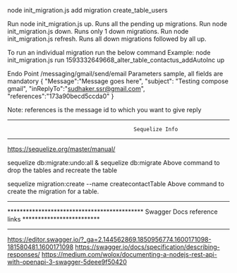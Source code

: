 
node init_migration.js add migration create_table_users

Run node init_migration.js up. Runs all the pending up migrations.
Run node init_migration.js down. Runs only 1 down migrations.
Run node init_migration.js refresh. Runs all down migrations followed by all up.

To run an individual migration run the below command
Example: node init_migration.js run 1593332649668_alter_table_contactus_addAutoInc up



Endo Point /messaging/gmail/send/email
Parameters sample, all fields are mandatory
{
    "Message":"Message goes here",
    "subject": "Testing compose gmail",
    "inReplyTo":"sudhaker.ssr@gmail.com",
    "references":"173a90becd5ccda0"
}

Note: references is the message id to which you want to give reply


**********************************************   **********************************************   
                                            Sequelize Info 
**********************************************   **********************************************   

https://sequelize.org/master/manual/ 

sequelize db:migrate:undo:all & sequelize db:migrate 
Above command to drop the tables and recreate the table

sequelize migration:create --name createcontactTable
Above command to create the migration for a table.





**********************************************   **********************************************   
******************************************** Swagger Docs reference links *************************   
**********************************************   **********************************************   

https://editor.swagger.io/?_ga=2.144562869.1850956774.1600171098-181580481.1600171098
https://swagger.io/docs/specification/describing-responses/
https://medium.com/wolox/documenting-a-nodejs-rest-api-with-openapi-3-swagger-5deee9f50420

